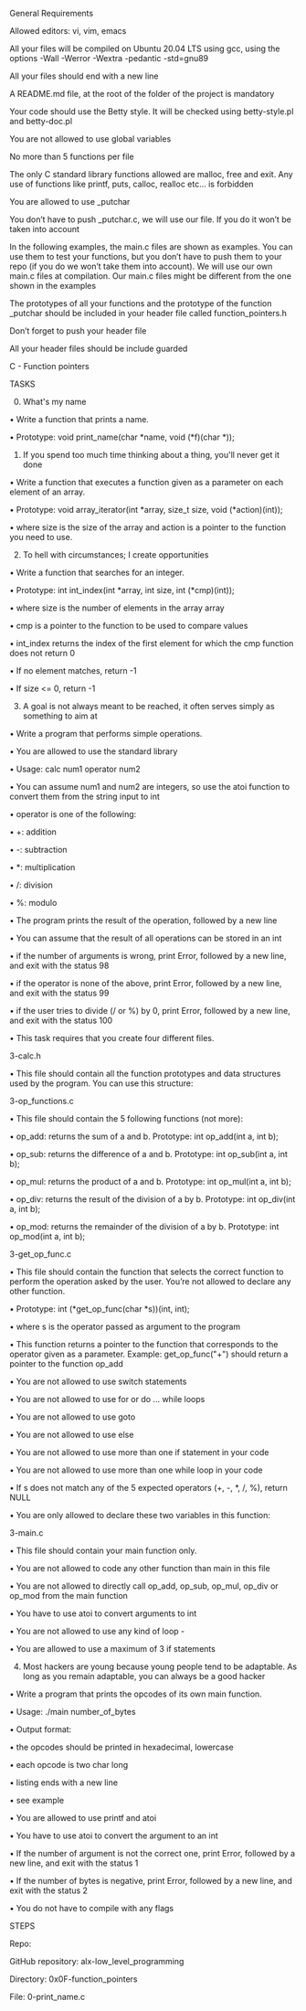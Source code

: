General Requirements



Allowed editors: vi, vim, emacs

All your files will be compiled on Ubuntu 20.04 LTS using gcc, using the options -Wall -Werror -Wextra -pedantic -std=gnu89

All your files should end with a new line

A README.md file, at the root of the folder of the project is mandatory

Your code should use the Betty style. It will be checked using betty-style.pl and betty-doc.pl

You are not allowed to use global variables

No more than 5 functions per file

The only C standard library functions allowed are malloc, free and exit. Any use of functions like printf, puts, calloc, realloc etc… is forbidden

You are allowed to use _putchar

You don’t have to push _putchar.c, we will use our file. If you do it won’t be taken into account

In the following examples, the main.c files are shown as examples. You can use them to test your functions, but you don’t have to push them to your repo (if you do we won’t take them into account). We will use our own main.c files at compilation. Our main.c files might be different from the one shown in the examples

The prototypes of all your functions and the prototype of the function _putchar should be included in your header file called function_pointers.h

Don’t forget to push your header file

All your header files should be include guarded











C - Function pointers

TASKS

0. What's my name

•	Write a function that prints a name.

•	Prototype: void print_name(char *name, void (*f)(char *));



1. If you spend too much time thinking about a thing, you'll never get it done

•	Write a function that executes a function given as a parameter on each element of an array.

•	Prototype: void array_iterator(int *array, size_t size, void (*action)(int));

•	where size is the size of the array and action is a pointer to the function you need to use.



2. To hell with circumstances; I create opportunities

•	Write a function that searches for an integer.

•	Prototype: int int_index(int *array, int size, int (*cmp)(int));

•	where size is the number of elements in the array array

•	cmp is a pointer to the function to be used to compare values

•	int_index returns the index of the first element for which the cmp function does not return 0

•	If no element matches, return -1

•	If size <= 0, return -1



3. A goal is not always meant to be reached, it often serves simply as something to aim at

•	Write a program that performs simple operations.

•	You are allowed to use the standard library

•	Usage: calc num1 operator num2

•	You can assume num1 and num2 are integers, so use the atoi function to convert them from the string input to int

•	operator is one of the following:

•	+: addition

•	-: subtraction

•	*: multiplication

•	/: division

•	%: modulo

•	The program prints the result of the operation, followed by a new line

•	You can assume that the result of all operations can be stored in an int

•	if the number of arguments is wrong, print Error, followed by a new line, and exit with the status 98

•	if the operator is none of the above, print Error, followed by a new line, and exit with the status 99

•	if the user tries to divide (/ or %) by 0, print Error, followed by a new line, and exit with the status 100

•	This task requires that you create four different files.



3-calc.h

•	This file should contain all the function prototypes and data structures used by the program. You can use this structure:



3-op_functions.c

•	This file should contain the 5 following functions (not more):

•	op_add: returns the sum of a and b. Prototype: int op_add(int a, int b);

•	op_sub: returns the difference of a and b. Prototype: int op_sub(int a, int b);

•	op_mul: returns the product of a and b. Prototype: int op_mul(int a, int b);

•	op_div: returns the result of the division of a by b. Prototype: int op_div(int a, int b);

•	op_mod: returns the remainder of the division of a by b. Prototype: int op_mod(int a, int b);



3-get_op_func.c

•	This file should contain the function that selects the correct function to perform the operation asked by the user. You’re not allowed to declare any other function.

•	Prototype: int (*get_op_func(char *s))(int, int);

•	where s is the operator passed as argument to the program

•	This function returns a pointer to the function that corresponds to the operator given as a parameter. Example: get_op_func("+") should return a pointer to the function op_add

•	You are not allowed to use switch statements

•	You are not allowed to use for or do ... while loops

•	You are not allowed to use goto

•	You are not allowed to use else

•	You are not allowed to use more than one if statement in your code

•	You are not allowed to use more than one while loop in your code

•	If s does not match any of the 5 expected operators (+, -, *, /, %), return NULL

•	You are only allowed to declare these two variables in this function:



3-main.c

•	This file should contain your main function only.

•	You are not allowed to code any other function than main in this file

•	You are not allowed to directly call op_add, op_sub, op_mul, op_div or op_mod from the main function

•	You have to use atoi to convert arguments to int

•	You are not allowed to use any kind of loop -

•	You are allowed to use a maximum of 3 if statements

4. Most hackers are young because young people tend to be adaptable. As long as you remain adaptable, you can always be a good hacker

•	Write a program that prints the opcodes of its own main function.

•	Usage: ./main number_of_bytes

•	Output format:

•	the opcodes should be printed in hexadecimal, lowercase

•	each opcode is two char long

•	listing ends with a new line

•	see example

•	You are allowed to use printf and atoi

•	You have to use atoi to convert the argument to an int

•	If the number of argument is not the correct one, print Error, followed by a new line, and exit with the status 1

•	If the number of bytes is negative, print Error, followed by a new line, and exit with the status 2

•	You do not have to compile with any flags





STEPS

Repo:



GitHub repository: alx-low_level_programming

Directory: 0x0F-function_pointers

File: 0-print_name.c


